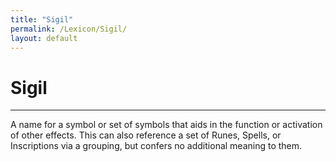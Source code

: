 ```yaml
---
title: "Sigil"
permalink: /Lexicon/Sigil/
layout: default
---
```

# Sigil
---
A name for a symbol or set of symbols that aids in the function or activation of other effects. This can also reference a set of Runes, Spells, or Inscriptions via a grouping, but confers no additional meaning to them.